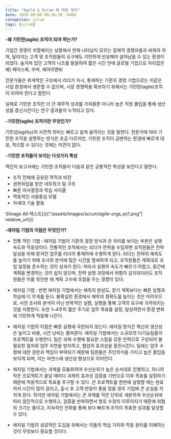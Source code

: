 ```yaml
---
title: "Agile & Scrum 에 대한 정리"
date: 2020-09-08 08:26:28 -0400
categories: scrum
tags: [scrum]
---
```


**-왜 기민한(agile) 조직이 되야 하는가?**

기업간 경쟁이 치열해지는 상황에서 언제 나타날지 모르는 잠재적 경쟁자들과 싸워야 하며, 달라지는 고객 및
조직원들의 요구에도 기민하게 반응해야 살아남을 수 있는 환경이 되었다.
숨겨져 있던 고객의 니즈를 발굴하여 짧은 시간 안에 글로벌 기업으로 자리잡은 예) 페이스북, 우버, 에어이앤비

전문가들은 위계적인 구조에서 리더가 지시, 통제하는 기존의 경영 기법으로는 이같은 사업 환경에서 생존할 수 없으며,
시장 경쟁력을 확보하기 위해서는 기민한(agile)조직이 되어야 한다고 말한다.

실제로 기민한 조직은 더 큰 재무적 성과를 가져올뿐 아니라 높은 직원 몰입을 통해 생산성을 증신시킨다는 연구 결과들이
누적되고 있다.

**-기민한(agile) 조직이란 무엇인가?**

기민성(agility)의 사전적 의미는 빠르고 쉽게 움직이는 것을 말한다. 전문가에 따라 기민한 조직을 설명하는 방식은 조금 다르지만,
기민한 조직이 급변하는 환경에 빠르게 대응, 적으할 수 있다는 것에는 이견이 없다.

**-기민한 조직들이 보이는 다섯가지 특성**

맥킨지 보고서에는 기민한 조직들이 다음과 같은 공통적인 특성을 보인다고 말한다.

- 조직 전체에 공유된 목적과 비전
- 권한위임을 받은 네트워크 팀 구조
- 빠른 의사결정과 학습 사이클
- 역동적인 사람중심 모델
- 차세대 기술 활용

![Image Alt 텍스트]({{"/assets/images/scrum/agile-orgs_ex1.png"| relative_url}})

[출처]: https://www.mckinsey.com/business-functions/organization/our-insights/the-five-trademarks-of-agile-organizations#]

**-애자일 기법의 이점은 무엇인가?**

- 전통 적인 기법 : 애자일 기법이 기존의 경영 방식과 큰 차이를 보이는 부분은 실행속도와 적응성이다. 전통적인 조직에서는 리더가 전략을
수립하면 조직원들은 전략 달성을 위해 맡겨진 업무를 리더의 통제하에 수행하게 된다.
리더는 전략의 예측도를 높이기 위해 조사와 분석에 많은 시간을 할애하게 되고, 조직원들은 계획대로 과업 일정을 준수하는 것이 성과가 된다.
따라서 실행의 속도가 빠르기 어렵고, 중간에 계획을 변경하는 것이 쉽지 않으며, 전략 실행 과정에서 위험이 감지되더라도 조직원들은 이를 묵인한 채
계획 고수에 초점을 두는 경향이 있다.

- 애자일 기법 : 반면 애자일 기법에서는 예측의 완성도, 장기 계획보다는 빠른 실행과 학습에 더 무게를 둔다.
불확실한 환경에서 예측의 정확도를 높이는 것은 어려우므로, 사전 조사와 분석이 아닌 반복적인 실험, 실행을 통해 고객의 요구에 가까워지는 것을
지향한다. 또한 1~4주의 짧은 주기로 업무 목표를 설정, 달성하면서 환경 변화에 기민하게 적응해 나간다.

- 애자일 기법의 이점은 빠른 실행에 국한되지 않는다. 애자일 방식은 혁신과 생산성은 높이고 비용, 시간 낭비는 줄여준다. 애자일 기법에서는 소규모의 다기능팀들이 프로젝트를 수행한다. 팀은 과제 수행에 필요한 스킬을 갖춘 인력으로 구성되어 불필요한 절차와 업무 지연을 방지하고, 협업의 효과성을 증진시킨다. 팀에는 업무 수행에 대한 권한과 책임이 부여되기 때문에 팀원들은 주인의식을 가지고 높은 몰입을 보이게 되며, 이는 자연스레 생산성 향상으로 이어진다.

- 애자일 기법에서는 과제를 모듈화하여 우선순위가 높은 순서대로 진행하고, 하나의 작은 프로젝트가 끝날 때마다 과제의 효과성 검증을 기반으로 이후 목표를 설정하기 때문에 적응적으로 목표를 추구할 수 있다. 큰 프로젝트를 한번에 실행할 때는 완료까지 시간이 많이 걸리고, 출시 후 고객 반응이 좋을 않을 경우 기업에 큰 손실을 끼치게 된다. 하지만 애자일 기법에서는 큰 과제를 작은 단위로 세분하여 우선순위에 따라 점진적으로 수행하고, 검증을 반복하면서 항로 수정이 이루어지기 때문에 위험의 크기는 줄이고, 지속적인 진화를 통해 보다 빠르게 조직이 목표한 성과를 달성할 수 있다.
  
- 애자일 기법의 성공적인 도입을 위해서는 이들의 핵심 가치와 작동 원리를 이해하는 것이 무엇보다 중요할 것이다.  

[jekyll-docs]: https://jekyllrb.com/docs/home
[jekyll-gh]:   https://github.com/b329/springboot2.git
[jekyll-talk]: https://talk.jekyllrb.com/
